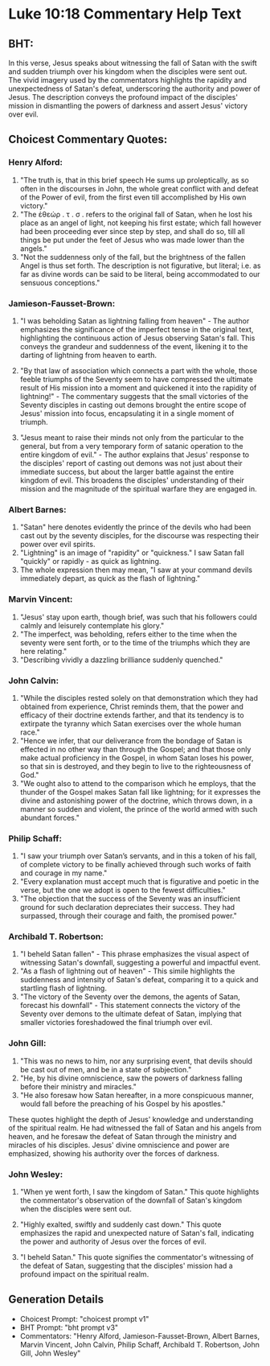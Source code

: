 # Luke 10:18 Commentary Help Text

## BHT:
In this verse, Jesus speaks about witnessing the fall of Satan with the swift and sudden triumph over his kingdom when the disciples were sent out. The vivid imagery used by the commentators highlights the rapidity and unexpectedness of Satan's defeat, underscoring the authority and power of Jesus. The description conveys the profound impact of the disciples' mission in dismantling the powers of darkness and assert Jesus' victory over evil.

## Choicest Commentary Quotes:
### Henry Alford:
1. "The truth is, that in this brief speech He sums up proleptically, as so often in the discourses in John, the whole great conflict with and defeat of the Power of evil, from the first even till accomplished by His own victory."
2. "The ἐθεώρ . τ . σ . refers to the original fall of Satan, when he lost his place as an angel of light, not keeping his first estate; which fall however had been proceeding ever since step by step, and shall do so, till all things be put under the feet of Jesus who was made lower than the angels."
3. "Not the suddenness only of the fall, but the brightness of the fallen Angel is thus set forth. The description is not figurative, but literal; i.e. as far as divine words can be said to be literal, being accommodated to our sensuous conceptions."

### Jamieson-Fausset-Brown:
1. "I was beholding Satan as lightning falling from heaven" - The author emphasizes the significance of the imperfect tense in the original text, highlighting the continuous action of Jesus observing Satan's fall. This conveys the grandeur and suddenness of the event, likening it to the darting of lightning from heaven to earth.

2. "By that law of association which connects a part with the whole, those feeble triumphs of the Seventy seem to have compressed the ultimate result of His mission into a moment and quickened it into the rapidity of lightning!" - The commentary suggests that the small victories of the Seventy disciples in casting out demons brought the entire scope of Jesus' mission into focus, encapsulating it in a single moment of triumph.

3. "Jesus meant to raise their minds not only from the particular to the general, but from a very temporary form of satanic operation to the entire kingdom of evil." - The author explains that Jesus' response to the disciples' report of casting out demons was not just about their immediate success, but about the larger battle against the entire kingdom of evil. This broadens the disciples' understanding of their mission and the magnitude of the spiritual warfare they are engaged in.

### Albert Barnes:
1. "Satan" here denotes evidently the prince of the devils who had been cast out by the seventy disciples, for the discourse was respecting their power over evil spirits.
2. "Lightning" is an image of "rapidity" or "quickness." I saw Satan fall "quickly" or rapidly - as quick as lightning.
3. The whole expression then may mean, "I saw at your command devils immediately depart, as quick as the flash of lightning."

### Marvin Vincent:
1. "Jesus' stay upon earth, though brief, was such that his followers could calmly and leisurely contemplate his glory." 
2. "The imperfect, was beholding, refers either to the time when the seventy were sent forth, or to the time of the triumphs which they are here relating."
3. "Describing vividly a dazzling brilliance suddenly quenched."

### John Calvin:
1. "While the disciples rested solely on that demonstration which they had obtained from experience, Christ reminds them, that the power and efficacy of their doctrine extends farther, and that its tendency is to extirpate the tyranny which Satan exercises over the whole human race."
2. "Hence we infer, that our deliverance from the bondage of Satan is effected in no other way than through the Gospel; and that those only make actual proficiency in the Gospel, in whom Satan loses his power, so that sin is destroyed, and they begin to live to the righteousness of God."
3. "We ought also to attend to the comparison which he employs, that the thunder of the Gospel makes Satan fall like lightning; for it expresses the divine and astonishing power of the doctrine, which throws down, in a manner so sudden and violent, the prince of the world armed with such abundant forces."

### Philip Schaff:
1. "I saw your triumph over Satan’s servants, and in this a token of his fall, of complete victory to be finally achieved through such works of faith and courage in my name."
2. "Every explanation must accept much that is figurative and poetic in the verse, but the one we adopt is open to the fewest difficulties."
3. "The objection that the success of the Seventy was an insufficient ground for such declaration depreciates their success. They had surpassed, through their courage and faith, the promised power."

### Archibald T. Robertson:
1. "I beheld Satan fallen" - This phrase emphasizes the visual aspect of witnessing Satan's downfall, suggesting a powerful and impactful event.
2. "As a flash of lightning out of heaven" - This simile highlights the suddenness and intensity of Satan's defeat, comparing it to a quick and startling flash of lightning.
3. "The victory of the Seventy over the demons, the agents of Satan, forecast his downfall" - This statement connects the victory of the Seventy over demons to the ultimate defeat of Satan, implying that smaller victories foreshadowed the final triumph over evil.

### John Gill:
1. "This was no news to him, nor any surprising event, that devils should be cast out of men, and be in a state of subjection."
2. "He, by his divine omniscience, saw the powers of darkness falling before their ministry and miracles."
3. "He also foresaw how Satan hereafter, in a more conspicuous manner, would fall before the preaching of his Gospel by his apostles."

These quotes highlight the depth of Jesus' knowledge and understanding of the spiritual realm. He had witnessed the fall of Satan and his angels from heaven, and he foresaw the defeat of Satan through the ministry and miracles of his disciples. Jesus' divine omniscience and power are emphasized, showing his authority over the forces of darkness.

### John Wesley:
1. "When ye went forth, I saw the kingdom of Satan." This quote highlights the commentator's observation of the downfall of Satan's kingdom when the disciples were sent out. 

2. "Highly exalted, swiftly and suddenly cast down." This quote emphasizes the rapid and unexpected nature of Satan's fall, indicating the power and authority of Jesus over the forces of evil.

3. "I beheld Satan." This quote signifies the commentator's witnessing of the defeat of Satan, suggesting that the disciples' mission had a profound impact on the spiritual realm.


## Generation Details
- Choicest Prompt: "choicest prompt v1"
- BHT Prompt: "bht prompt v3"
- Commentators: "Henry Alford, Jamieson-Fausset-Brown, Albert Barnes, Marvin Vincent, John Calvin, Philip Schaff, Archibald T. Robertson, John Gill, John Wesley"
